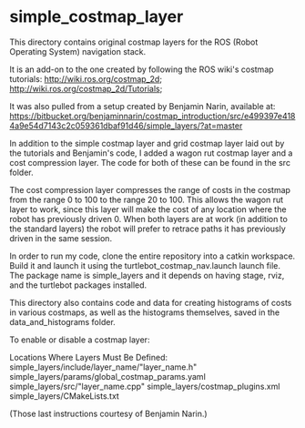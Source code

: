 # simple_costmap_layer

This directory contains original costmap layers for the ROS (Robot Operating System) navigation stack. 

It is an add-on to the one created by following the ROS wiki's costmap tutorials:
http://wiki.ros.org/costmap_2d;
http://wiki.ros.org/costmap_2d/Tutorials;

It was also pulled from a setup created by Benjamin Narin, available at:
https://bitbucket.org/benjaminnarin/costmap_introduction/src/e499397e4184a9e54d7143c2c059361dbaf91d46/simple_layers/?at=master

In addition to the simple costmap layer and grid costmap layer laid out by the tutorials and Benjamin's code, I added a wagon rut costmap layer and a cost compression layer. The code for both of these can be found in the src folder.

The cost compression layer compresses the range of costs in the costmap from the range 0 to 100 to the range 20 to 100. This allows the wagon rut layer to work, since this layer will make the cost of any location where the robot has previously driven 0. When both layers are at work (in addition to the standard layers) the robot will prefer to retrace paths it has previously driven in the same session.

In order to run my code, clone the entire repository into a catkin workspace. Build it and launch it using the turtlebot_costmap_nav.launch launch file. The package name is simple_layers and it depends on having stage, rviz, and the turtlebot packages installed.

This directory also contains code and data for creating histograms of costs in various costmaps, as well as the histograms themselves, saved in the data_and_histograms folder.

To enable or disable a costmap layer:

Locations Where Layers Must Be Defined:
simple_layers/include/layer_name/"layer_name.h"
simple_layers/params/global_costmap_params.yaml
simple_layers/src/"layer_name.cpp"
simple_layers/costmap_plugins.xml 
simple_layers/CMakeLists.txt

(Those last instructions courtesy of Benjamin Narin.)
